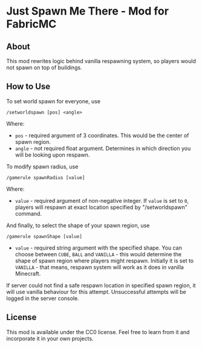 # Just Spawn Me There - Mod for FabricMC

## About

This mod rewrites logic behind vanilla respawning system, so players would not spawn on top of buildings.

## How to Use
To set world spawn for everyone, use

```/setworldspawn [pos] <angle>```

Where:
* `pos` - required argument of 3 coordinates. This would be the center of spawn region.
* `angle` - not required float argument. Determines in which direction you will be looking upon respawn.

To modify spawn radius, use

```/gamerule spawnRadius [value]```

Where:
* `value` - required argument of non-negative integer. If `value` is set to `0`, players will respawn at exact location specified by "/setworldspawn" command.

And finally, to select the shape of your spawn region, use

```/gamerule spawnShape [value]```
* `value` - required string argument with the specified shape. You can choose between `CUBE`, `BALL` and `VANILLA` - this would determine the shape of spawn region where players might respawn. Initially it is set to `VANILLA` - that means, respawn system will work as it does in vanilla Minecraft.

If server could not find a safe respawn location in specified spawn region, it will use vanilla behaviour for this attempt.
Unsuccessful attempts will be logged in the server console.
## License

This mod is available under the CC0 license. Feel free to learn from it and incorporate it in your own projects.
